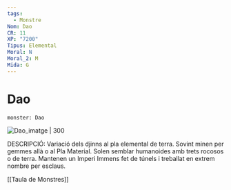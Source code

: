 ```yaml
---
tags:
  - Monstre
Nom: Dao
CR: 11
XP: "7200"
Tipus: Elemental
Moral: N
Moral_2: M
Mida: G
---
```

# Dao

```statblock
monster: Dao
```

![Dao_imatge | 300](https://static.wikia.nocookie.net/forgottenrealms/images/8/8a/Dao-5e.png/revision/latest?cb=20171011020204)

DESCRIPCIÓ: 
Variació dels djinns al pla elemental de terra. Sovint minen per gemmes allà o al Pla Material. Solen semblar humanoides amb trets rocosos o de terra. Mantenen un Imperi Immens fet de túnels i treballat en extrem nombre per esclaus.

[[Taula de Monstres]]


